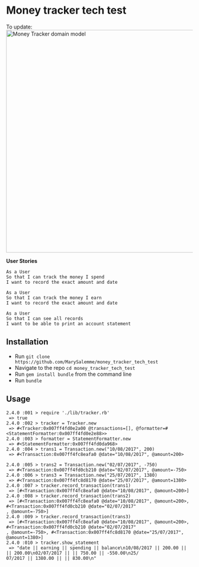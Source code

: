 # Money tracker tech test

To update:
<img src="http://i.imgur.com/7dlpZgR.png" alt="Money Tracker domain model" style="width: 600px;"/>   

**User Stories**
```
As a User
So that I can track the money I spend
I want to record the exact amount and date

As a User
So that I can track the money I earn
I want to record the exact amount and date

As a User
So that I can see all records
I want to be able to print an account statement
```
## Installation

- Run `git clone https://github.com/MarySalemme/money_tracker_tech_test`
- Navigate to the repo `cd money_tracker_tech_test`
- Run `gem install bundle` from the command line
- Run `bundle`

## Usage
```
2.4.0 :001 > require './lib/tracker.rb'
 => true
2.4.0 :002 > tracker = Tracker.new
 => #<Tracker:0x007ff4fd0e2a00 @transactions=[], @formatter=#<StatementFormatter:0x007ff4fd0e2e88>>
2.4.0 :003 > formatter = StatementFormatter.new
 => #<StatementFormatter:0x007ff4fd0da968>
2.4.0 :004 > trans1 = Transaction.new("10/08/2017", 200)
 => #<Transaction:0x007ff4fc8eafa0 @date="10/08/2017", @amount=200>

2.4.0 :005 > trans2 = Transaction.new("02/07/2017", -750)
 => #<Transaction:0x007ff4fd0cb210 @date="02/07/2017", @amount=-750>
2.4.0 :006 > trans3 = Transaction.new("25/07/2017", 1380)
 => #<Transaction:0x007ff4fc8d8170 @date="25/07/2017", @amount=1380>
2.4.0 :007 > tracker.record_transaction(trans1)
 => [#<Transaction:0x007ff4fc8eafa0 @date="10/08/2017", @amount=200>]
2.4.0 :008 > tracker.record_transaction(trans2)
 => [#<Transaction:0x007ff4fc8eafa0 @date="10/08/2017", @amount=200>, #<Transaction:0x007ff4fd0cb210 @date="02/07/2017"
, @amount=-750>]
2.4.0 :009 > tracker.record_transaction(trans3)
 => [#<Transaction:0x007ff4fc8eafa0 @date="10/08/2017", @amount=200>, #<Transaction:0x007ff4fd0cb210 @date="02/07/2017"
, @amount=-750>, #<Transaction:0x007ff4fc8d8170 @date="25/07/2017", @amount=1380>]
2.4.0 :010 > tracker.show_statement
 => "date || earning || spending || balance\n10/08/2017 || 200.00 || || 200.00\n02/07/2017 || || 750.00 || -550.00\n25/
07/2017 || 1380.00 || || 830.00\n"
```
